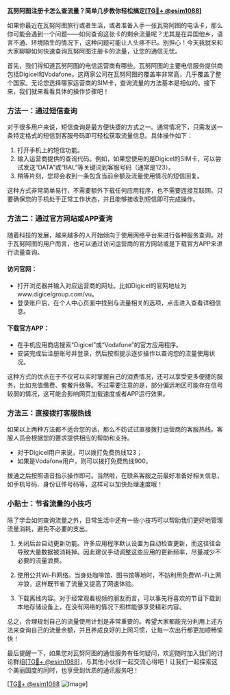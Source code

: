 **瓦努阿图注册卡怎么查流量？简单几步教你轻松搞定[[TG💪+ @esim1088](https://t.me/s/esim1088)]**

如果你最近在瓦努阿图旅行或者生活，或者准备入手一张瓦努阿图的电话卡，那么你可能会遇到一个问题——如何查询这张卡的剩余流量呢？尤其是在异国他乡，语言不通、环境陌生的情况下，这种问题可能让人头疼不已。别担心！今天我就来和大家聊聊如何快速查询瓦努阿图注册卡的流量，让您的通信无忧。

首先，我们得知道瓦努阿图的电信运营商有哪些。瓦努阿图的主要电信服务提供商包括Digicel和Vodafone。这两家公司在瓦努阿图的覆盖率非常高，几乎覆盖了整个国家。无论您选择哪家运营商的SIM卡，查询流量的方法基本是相似的。接下来，我们就来看看具体的操作步骤吧！

### 方法一：通过短信查询

对于很多用户来说，短信查询是最方便快捷的方式之一。通常情况下，只需发送一条特定格式的短信到客服号码即可轻松获取流量信息。具体操作如下：

1. 打开手机上的短信功能。
2. 输入运营商提供的查询代码。例如，如果您使用的是Digicel的SIM卡，可以尝试发送“DATA”或“BAL”等关键词到客服号码（通常是123）。
3. 稍等片刻，您将会收到一条包含当前余额及流量使用情况的短信回复。

这种方式非常简单易行，不需要额外下载任何应用程序，也不需要连接互联网。只要确保您的手机处于正常工作状态，并且能够接收到短信即可完成操作。

### 方法二：通过官方网站或APP查询

随着科技的发展，越来越多的人开始倾向于使用网络平台来进行各种服务查询。对于瓦努阿图的用户而言，也可以通过访问运营商的官方网站或是下载官方APP来进行流量查询。

#### 访问官网：
- 打开浏览器并输入对应运营商的网址。比如Digicel的官网地址为www.digicelgroup.com/vu。
- 登录账户后，在个人中心页面中找到与流量相关的选项，点击进入查看详细信息。

#### 下载官方APP：
- 在手机应用商店搜索“Digicel”或“Vodafone”的官方应用程序。
- 安装完成后注册账号并登录，然后按照提示逐步操作以查询您的流量使用状况。

这种方式的优点在于不仅可以实时掌握自己的消费情况，还可以享受更多便捷的服务，比如充值缴费、套餐升级等。不过需要注意的是，部分偏远地区可能存在信号较弱的情况，这可能会影响网页加载速度或者APP运行效果。

### 方法三：直接拨打客服热线

如果以上两种方法都不适合您的话，那么不妨试试直接拨打运营商的客服热线。客服人员会根据您的要求提供相应的帮助和支持。

- 对于Digicel用户来说，可以拨打免费热线123；
- 如果是Vodafone用户，则可以拨打免费热线900。

拨通之后按照语音指示操作即可。当然啦，在联系客服之前最好准备好相关信息，如手机号码、身份证件号码等，这样可以加快处理速度哦！

### 小贴士：节省流量的小技巧

除了学会如何查询流量之外，日常生活中还有一些小技巧可以帮助我们更好地管理流量消耗，避免不必要的支出。

1. 关闭后台自动更新功能。许多应用程序默认设置为自动检查更新，而这往往会导致大量数据被消耗掉。因此建议手动调整这些应用的更新频率，尽量减少不必要的流量浪费。
   
2. 使用公共Wi-Fi网络。当身处咖啡馆、图书馆等地时，不妨利用免费Wi-Fi上网冲浪，这样既节省了流量又提高了网速体验。

3. 下载离线内容。对于经常观看视频的朋友而言，可以事先将喜欢的节目下载到本地存储设备上，在没有网络的情况下照样能够享受精彩内容。

总之，合理规划自己的流量使用计划是非常重要的。希望大家都能充分利用上述方法来查询自己的流量余额，并且养成良好的上网习惯，让每一次出行都更加顺畅愉快！

最后提醒一下，如果您对瓦努阿图的通信服务有任何疑问，欢迎随时加入我们的讨论群组[[TG💪+ @esim1088](https://t.me/s/esim1088)]，与其他小伙伴一起交流心得吧！让我们一起探索这个美丽国度的同时，也享受到优质的通讯服务吧！

[[TG💪+ @esim1088](https://t.me/s/esim1088) ![Image](https://i.postimg.cc/4NQfJmqS/Snipaste-2025-05-13-00-14-12.png)]